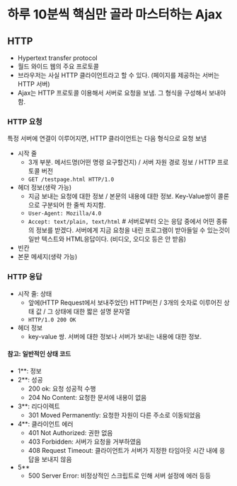 # 하루 10분씩 핵심만 골라 마스터하는 Ajax
## HTTP
- Hypertext transfer protocol
- 월드 와이드 웹의 주요 프로토콜
- 브라우저는 사실 HTTP 클라이언트라고 할 수 있다. (페이지를 제공하는 서버는 HTTP 서버)
- Ajax는 HTTP 프로토콜 이용해서 서버로 요청을 보냄. 그 형식을 구성해서 보내야 함. 

### HTTP 요청
특정 서버에 연결이 이루어지면, HTTP 클라이언트는 다음 형식으로 요청 보냄 
- 시작 줄
    + 3개 부분. 메서드명(어떤 명령 요구할건지) / 서버 자원 경로 정보 / HTTP 프로토콜 버전
    + `GET /testpage.html HTTP/1.0`
- 헤더 정보(생략 가능)
    + 지금 보내는 요청에 대한 정보 / 본문의 내용에 대한 정보. Key-Value쌍이 콜론으로 구분되어 한 줄씩 차지함.
    + `User-Agent: Mozilla/4.0`
    + `Accept: text/plain, text/html` # 서버로부터 오는 응답 중에서 어떤 종류의 정보를 받겠다. 서버에게 지금 요청을 내린 프로그램이 받아들일 수 있는것이 일반 텍스트와 HTML응답이다. (비디오, 오디오 등은 안 받음)
- 빈칸
- 본문 메세지(생략 가능)

### HTTP 응답
- 시작 줄: 상태
    + 앞에(HTTP Request에서 보내주었던) HTTP버전 / 3개의 숫자로 이루어진 상태 값 / 그 상태에 대한 짧은 설명 문자열
    + `HTTP/1.0 200 OK`
- 헤더 정보
    + key-value 쌍. 서버에 대한 정보나 서버가 보내는 내용에 대한 정보.

#### 참고: 일반적인 상태 코드
- 1**: 정보
- 2**: 성공
    + 200 ok: 요청 성공적 수행
    + 204 No Content: 요청한 문서에 내용이 없음
- 3**: 리다이렉트
    + 301 Moved Permanently: 요청한 자원이 다른 주소로 이동되었음
- 4**: 클라이언트 에러
    + 401 Not Authorized: 권한 없음
    + 403 Forbidden: 서버가 요청을 거부하였음
    + 408 Request Timeout: 클라이언트가 서버가 지정한 타임아웃 시간 내에 응답을 보내지 않음
- 5**
    + 500 Server Error: 비정상적인 스크립트로 인해 서버 설정에 에러 등등
